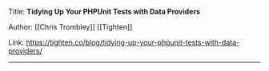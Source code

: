 Title: **Tidying Up Your PHPUnit Tests with Data Providers**

Author: [[Chris Trombley]] [[Tighten]]

Link: https://tighten.co/blog/tidying-up-your-phpunit-tests-with-data-providers/

---

